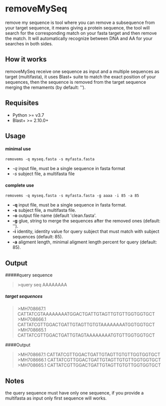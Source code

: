 # removeMySeq
remove my sequence is tool where you can remove a subsequence from your target sequence, it means giving a protein sequence, the tool will search for the corresponding match on your fasta target and then remove the match. It will automatically recognize between DNA and AA for your searches in both sides.

## How it works

removeMySeq receive one sequence as input and a multiple sequences as target (multifasta), it uses Blast+ suite to match the exact position of your sequences, then the sequence is removed from the target sequence merging the remaments (by default: '').

## Requisites

* Python >= v3.7
* Blast+ >= 2.10.0+

## Usage

#### minimal use

`removems -q myseq.fasta -s myfasta.fasta`

* *-q* input file, must be a single sequence in fasta format
* *-s* subject file, a multifasta file

#### complete use

`removems -q myseq.fasta -s myfasta.fasta -g aaaa -i 85 -a 85`

* **-q** input file, must be a single sequence in fasta format.
* **-s** subject file, a multifasta file.
* **-o** output file name (default 'clean.fasta'.
* **-g** glue, string to merge the sequences after the removed ones (default: '').
* **-i** identity, identity value for query subject that must match with subject sequences (default: 85).
* **-a** aligment length, minimal aligment length percent for query (default: 85). 

## Output

#####query sequence
>\>query seq
AAAAAAAA

##### target sequences

>\>MH708667.1
CATTATCGTAAAAAAAATGGACTGATTGTAGTTGTGTTGGTGGTGCT
\>MH708666.1
CATTATCGTTGGACTGATTGTAGTTGTGTAAAAAAAATGGTGGTGCT
\>MH708665.1
CATTATCGTTGGACTGATTGTAGTAAAAAAAATGTGTTGGTGGTGCT

####Output
>\>MH708667.1
CATTATCGTTGGACTGATTGTAGTTGTGTTGGTGGTGCT
\>MH708666.1
CATTATCGTTGGACTGATTGTAGTTGTGTTGGTGGTGCT
\>MH708665.1
CATTATCGTTGGACTGATTGTAGTTGTGTTGGTGGTGCT

## Notes
the query sequence must have only one sequence, if you provide a multifasta as input only first sequence will works.